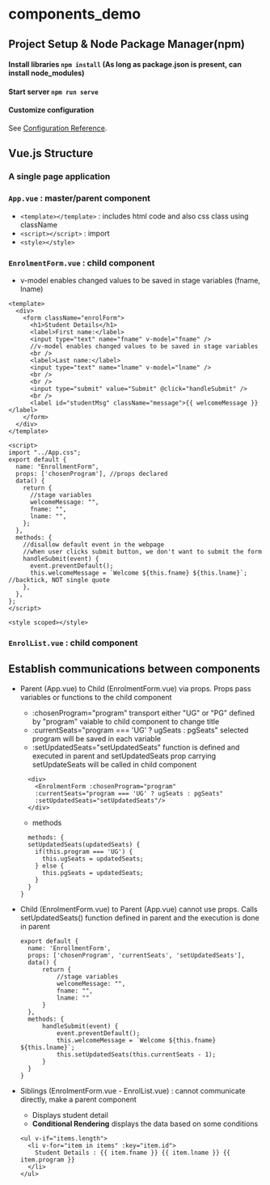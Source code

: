 # components_demo

## Project Setup & Node Package Manager(npm)

#### Install libraries `npm install` (As long as package.json is present, can install node_modules)

#### Start server `npm run serve`

#### Customize configuration

See [Configuration Reference](https://cli.vuejs.org/config/).

## Vue.js Structure

### A single page application

### `App.vue` : master/parent component

- `<template></template>` : includes html code and also css class using className
- `<script></script>` : import
- `<style></style>`

### `EnrolmentForm.vue` : child component
- v-model enables changed values to be saved in stage variables (fname, lname)

```vue
<template>
  <div>
    <form className="enrolForm">
      <h1>Student Details</h1>
      <label>First name:</label>
      <input type="text" name="fname" v-model="fname" /> 
      //v-model enables changed values to be saved in stage variables
      <br />
      <label>Last name:</label>
      <input type="text" name="lname" v-model="lname" />
      <br />
      <br />
      <input type="submit" value="Submit" @click="handleSubmit" />
      <br />
      <label id="studentMsg" className="message">{{ welcomeMessage }}</label>
    </form>
  </div>
</template>

<script>
import "../App.css";
export default {
  name: "EnrollmentForm",
  props: ['chosenProgram'], //props declared
  data() {
    return {
      //stage variables
      welcomeMessage: "",
      fname: "",
      lname: "",
    };
  },
  methods: {
    //disallow default event in the webpage
    //when user clicks submit button, we don't want to submit the form
    handleSubmit(event) {
      event.preventDefault();
      this.welcomeMessage = `Welcome ${this.fname} ${this.lname}`; //backtick, NOT single quote
    },
  },
};
</script>

<style scoped></style>
```

### `EnrolList.vue` : child component

## Establish communications between components

- Parent (App.vue) to Child (EnrolmentForm.vue) via props. 
  Props pass variables or functions to the child component
  - :chosenProgram="program" 
    transport either "UG" or "PG" defined by "program" vaiable to child component to change title
  - :currentSeats="program === 'UG' ? ugSeats : pgSeats" 
    selected program will be saved in each variable
  - :setUpdatedSeats="setUpdatedSeats" 
    function is defined and executed in parent and setUpdatedSeats prop carrying setUpdateSeats will be called in child component
  ```vue
    <div>
      <EnrolmentForm :chosenProgram="program" 
      :currentSeats="program === 'UG' ? ugSeats : pgSeats"
      :setUpdatedSeats="setUpdatedSeats"/>
    </div>
  ```
  - methods
  ```vue
    methods: {
    setUpdatedSeats(updatedSeats) {
      if(this.program === 'UG') {
        this.ugSeats = updatedSeats;
      } else {
        this.pgSeats = updatedSeats;
      }
    }
  }
  ```
- Child (EnrolmentForm.vue) to Parent (App.vue) cannot use props. 
  Calls setUpdatedSeats() function defined in parent and the execution is done in parent 
  ```vue
  export default {
    name: 'EnrollmentForm',
    props: ['chosenProgram', 'currentSeats', 'setUpdatedSeats'],
    data() {
        return {
            //stage variables
            welcomeMessage: "",
            fname: "",
            lname: ""
        }
    },
    methods: {
        handleSubmit(event) {
            event.preventDefault();
            this.welcomeMessage = `Welcome ${this.fname} ${this.lname}`;
            this.setUpdatedSeats(this.currentSeats - 1);
        }
    }
  }
  ```
    
- Siblings (EnrolmentForm.vue - EnrolList.vue) : cannot communicate directly, make a parent component
  - Displays student detail
  - **Conditional Rendering** displays the data based on some conditions
  ```vue
  <ul v-if="items.length">
    <li v-for="item in items" :key="item.id">
      Student Details : {{ item.fname }} {{ item.lname }} {{ item.program }}
    </li>
  </ul>
  ```
